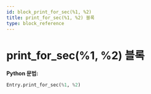 ```yaml
---
id: block_print_for_sec(%1, %2)
title: print_for_sec(%1, %2) 블록
type: block_reference
---
```


# print_for_sec(%1, %2) 블록

**Python 문법:**
```python
Entry.print_for_sec(%1, %2)
```

